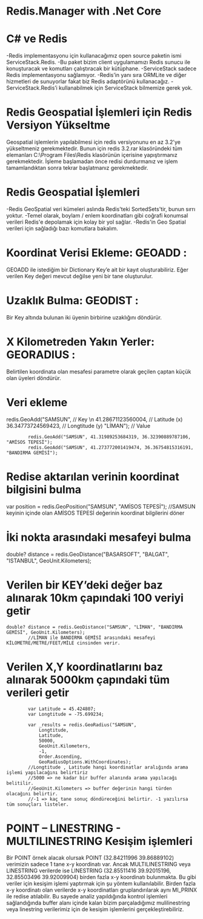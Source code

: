 # Redis.Manager with .Net Core 

# C# ve Redis

-Redis implementasyonu için kullanacağımız open source paketin ismi ServiceStack.Redis. 
-Bu paket bizim client uygulamamızı Redis sunucu ile konuşturacak ve komutları çalıştıracak bir kütüphane. 
-ServiceStack sadece Redis implementasyonu sağlamıyor. 
-Redis’in yanı sıra ORMLite ve diğer hizmetleri de sunuyorlar fakat biz Redis adaptörünü kullanacağız. 
-ServiceStack.Redis’i kullanabilmek için ServiceStack bilmemize gerek yok.


# Redis Geospatial İşlemleri için Redis Versiyon Yükseltme

Geospatial işlemlerin yapılabilmesi için redis versiyonunu en az 3.2'ye yükseltmeniz gerekmektedir. 
Bunun için redis 3.2.rar klasöründeki tüm elemanları C:\Program Files\Redis klasörünün içerisine yapıştırmanız gerekmektedir.
İşleme başlamadan önce redisi durdurmanız ve işlem tamamlandıktan sonra tekrar başlatmanız gerekmektedir.

# Redis Geospatial İşlemleri

-Redis GeoSpatial veri kümeleri aslında Redis'teki SortedSets'tir, bunun sırrı yoktur. 
-Temel olarak, boylam / enlem koordinatları gibi coğrafi konumsal verileri Redis'e depolamak için kolay bir yol sağlar.
-Redis'in Geo Spatial verileri için sağladığı bazı komutlara bakalım.


# Koordinat Verisi Ekleme: GEOADD  : 
  GEOADD ile istediğim bir Dictionary Key’e ait bir kayıt oluşturabiliriz. Eğer verilen Key değeri mevcut değilse yeni bir tane oluşturulur.
# Uzaklık Bulma: GEODIST : 
  Bir Key altında bulunan iki üyenin birbirine uzaklığını döndürür.
# X Kilometreden Yakın Yerler: GEORADIUS :
  Belirtilen koordinata olan mesafesi parametre olarak geçilen çaptan küçük olan üyeleri döndürür.


# Veri ekleme
  redis.GeoAdd("SAMSUN",  // Key \n
                41.28671123560004,  // Latitude (x)
                36.34773724569423,  // Longtitude (y)
                "LİMAN");           // Value

            redis.GeoAdd("SAMSUN", 41.31989253684319, 36.32390889787106, "AMİSOS TEPESİ");
            redis.GeoAdd("SAMSUN", 41.273772001419474, 36.36754815316191, "BANDIRMA GEMİSİ");


# Redise aktarılan verinin koordinat bilgisini bulma
  var position = redis.GeoPosition("SAMSUN", "AMİSOS TEPESİ");
            //SAMSUN keyinin içinde olan AMİSOS TEPESİ değerinin koordinat bilgilerini döner

# İki nokta arasındaki mesafeyi bulma
  double? distance = redis.GeoDistance("BASARSOFT", "BALGAT", "ISTANBUL", GeoUnit.Kilometers);

# Verilen bir KEY’deki değer baz alınarak 10km çapındaki 100 veriyi getir
    double? distance = redis.GeoDistance("SAMSUN", "LİMAN", "BANDIRMA GEMİSİ", GeoUnit.Kilometers);
            //LİMAN ile BANDIRMA GEMİSİ arasındaki mesafeyi KİLOMETRE/METRE/FEET/MİLE cinsinden verir.

# Verilen X,Y koordinatlarını baz alınarak 5000km çapındaki tüm verileri getir

            var Latitude = 45.424807;
            var Longtitude = -75.699234;

            var _results = redis.GeoRadius("SAMSUN",
                Longtitude,
                Latitude,
                50000,
                GeoUnit.Kilometers,
                -1,
                Order.Ascending,
                GeoRadiusOptions.WithCoordinates);
            //Longtitude , Latitude hangi koordinatlar aralığında arama işlemi yapılacağını belirtiriz
            //5000 => ne kadar bir buffer alanında arama yapılacağı belitilir.
            //GeoUnit.Kilometers => buffer değerinin hangi türden olacağını belirtir.
            //-1 => kaç tane sonuç döndüreceğini belirtir. -1 yazılırsa tüm sonuçları listeler.
            

# POINT – LINESTRING  - MULTILINESTRING Kesişim işlemleri
Bir POINT örnek alacak  olursak POINT (32.84211996 39.86889102) verimizin sadece 1 tane x-y koordinatı var. 
Ancak MULTILINESTRING veya LINESTRING verilerde ise LINESTRING (32.85511416 39.92015196, 32.85503496 39.92009904) birden fazla x-y koordinatı bulunmakta.
Bu gibi veriler için kesişim işlemi yaptırmak için şu yöntem kullanılabilir. 
Birden fazla x-y koordinatı olan verilerde x-y koordinatları gruplandırılarak aynı MI_PRINX ile redise atılabilir. 
Bu sayede analiz yapıldığında kontrol işlemleri sağlandığında buffer alanı içinde kalan bizim parçaladığımız mulilinestring veya linestring verilerimiz için de kesişim işlemlerini gerçekleştirebiliriz.
